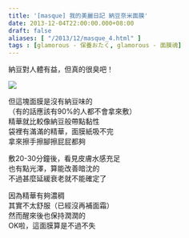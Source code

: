 ```yaml
---
title: '[masque] 我的美麗日記 納豆奈米面膜'
date: 2013-12-04T22:00:00.000+08:00
draft: false
aliases: [ "/2013/12/masque_4.html" ]
tags : [glamorous - 保養おたく, glamorous - 面膜魂]
---
```


納豆對人體有益，但真的很臭吧！  

[![](https://1.bp.blogspot.com/-rm97c2esDtY/XCdplzqXqGI/AAAAAAAACsk/DLOdKPhHn1866GD_FaXRwp-WQ6357uSFwCLcBGAs/s640/48.jpg)](https://1.bp.blogspot.com/-rm97c2esDtY/XCdplzqXqGI/AAAAAAAACsk/DLOdKPhHn1866GD_FaXRwp-WQ6357uSFwCLcBGAs/s1600/48.jpg)

但這塊面膜是沒有納豆味的  
（有的話應該有90%的人都不會拿來敷）  
精華就比較像納豆般帶點黏性  
袋裡有滿滿的精華，面膜紙吸不完  
拿來擦手擦腳擦屁屁都夠  
  
敷20-30分鐘後，看見皮膚水感充足  
也有點光澤，算能改善暗沈的  
不過甚麼延緩衰老就不能確定了  
  
因為精華有夠濃稠  
其實不太舒服（已經沒再補面霜）  
然而醒來後也保持潤潤的  
OK啦，這面膜算是不過不失